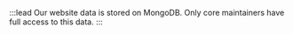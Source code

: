 :::lead
Our website data is stored on MongoDB. Only core maintainers have full access to this data.
:::